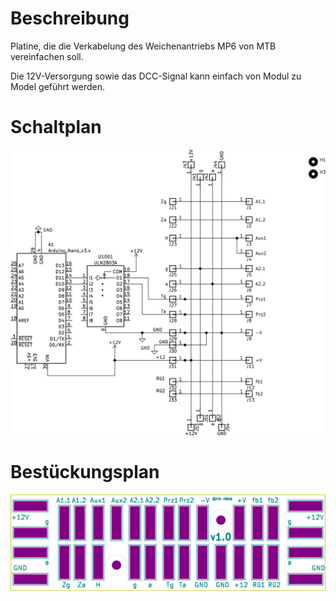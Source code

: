 # Beschreibung

Platine, die die Verkabelung des Weichenantriebs MP6 von MTB vereinfachen soll.

Die 12V-Versorgung sowie das DCC-Signal kann einfach von Modul zu Model geführt werden.


# Schaltplan

![Schaltplan](doc/Weichenanschluss-LargePad.png)

# Bestückungsplan

![Bestückungsplan](doc/Weichenanschluss-LargePad.kicad_pcb_F.svg)
